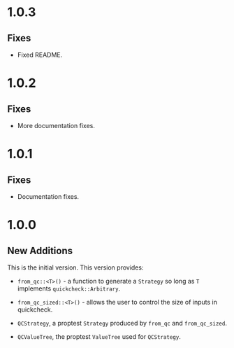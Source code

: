 # 1.0.3

## Fixes

- Fixed README.

# 1.0.2

## Fixes

- More documentation fixes.

# 1.0.1

## Fixes

- Documentation fixes.

# 1.0.0

## New Additions

This is the initial version. This version provides:

- `from_qc::<T>()` - a function to generate a `Strategy` so long as `T`
  implements `quickcheck::Arbitrary`.

- `from_qc_sized::<T>()` - allows the user to control the size of inputs in
  quickcheck.

- `QCStrategy`, a proptest `Strategy` produced by `from_qc` and `from_qc_sized`.

- `QCValueTree`, the proptest `ValueTree` used for `QCStrategy`.